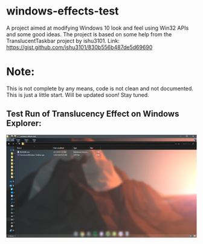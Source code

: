 # windows-effects-test
A project aimed at modifying Windows 10 look and feel using Win32 APIs and some good ideas. The project is based on some help from the TranslucentTaskbar project by ishu3101. Link: https://gist.github.com/ishu3101/830b556b487de5d69690

# Note:
This is not complete by any means, code is not clean and not documented. This is just a little start. Will be updated soon! Stay tuned.

## Test Run of Translucency Effect on Windows Explorer:

![Test Run of Translucency Effect on Windows Explorer](demo/demo.png)

